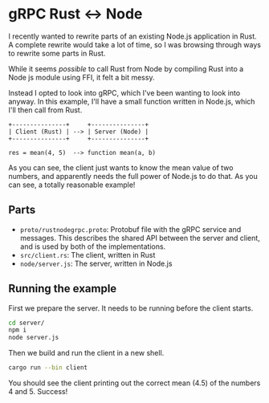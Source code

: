 # gRPC Rust <-> Node

I recently wanted to rewrite parts of an existing Node.js application in Rust. A complete rewrite would take a lot of time, so I was browsing through ways to rewrite some parts in Rust.

While it seems _possible_ to call Rust from Node by compiling Rust into a Node js module using FFI, it felt a bit messy.

Instead I opted to look into gRPC, which I've been wanting to look into anyway. In this example, I'll have a small function written in Node.js, which I'll then call from Rust.

```
+---------------+     +---------------+
| Client (Rust) | --> | Server (Node) |
+---------------+     +---------------+

res = mean(4, 5)  --> function mean(a, b)
```

As you can see, the client just wants to know the mean value of two numbers, and apparently needs the full power of Node.js to do that. As you can see, a totally reasonable example!

## Parts

 * `proto/rustnodegrpc.proto`: Protobuf file with the gRPC service and messages. This describes the shared API between the server and client, and is used by both of the implementations.
 * `src/client.rs`: The client, written in Rust
 * `node/server.js`: The server, written in Node.js

## Running the example

First we prepare the server. It needs to be running before the client starts.

```sh
cd server/
npm i
node server.js
```

Then we build and run the client in a new shell.

```sh
cargo run --bin client
```

You should see the client printing out the correct mean (4.5) of the numbers 4 and 5. Success!

